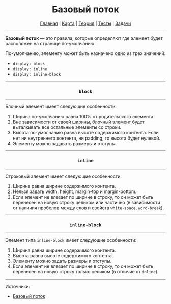 <div align="center">

# Базовый поток

[Главная](https://github.com/dollaween/junior-roadmap/)
|
[Карта](/roadmap/README.md)
|
[Теория](/theory/README.md)
|
[Тесты](/tests/README.md)
|
[Задачи](/tasks/README.md)

</div>

---

**Базовый поток** — это правила, которые определяют где элемент будет расположен на странице по-умолчанию.

По-умолчанию, элементу может быть назначено одно из трех значений:
* `display: block`
* `display: inline`
* `display: inline-block`

---

<div align="center">

### `block`

</div>

---

Блочный элемент имеет следующие особенности:
1. Ширина по-умолчанию равна 100% от родительского элемента.
2. Вне зависимости от своей ширины, блочный элемент будет выталкивать все остальные элементы со строки.
3. Высота по-умолчанию равна высоте содержимого контента. Если нет ни внутреннего контента, ни padding, то высота будет нулевой.
4. Элементу можно задавать размеры и отступы.

---

<div align="center">

### `inline`

</div>

---

Строковый элемент имеет следующие особенности:
1. Ширина равна ширине содержимого контента.
2. Нельзя задать width, height, margin-top и margin-bottom.
3. Если элемент не влезает по ширине в строку, то он может быть перенесен на новую строку целиком или частично (в зависимости от наличия пробелов между слов и свойств `white-space`, `word-break`).

---

<div align="center">

### `inline-block`

</div>

---

Элемент типа `inline-block` имеет следующие особенности:
1. Ширина равна ширине содержимого контента.
2. Высота равна высоте содержимого контента.
3. Элементу можно задать размеры и отступы.
4. Если элемент не влезает по ширине в строку, то он может быть перенесен на новую строку только целиком (в отличие от `inline`).

---

Источники:
* [Базовый поток](https://developer.mozilla.org/ru/docs/Learn/CSS/CSS_layout/Normal_Flow)
